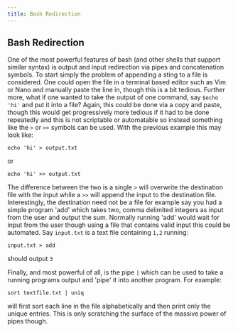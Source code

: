 ```yaml
---
title: Bash Redirection
---
```


## Bash Redirection
One of the most powerful features of bash (and other shells that support similar syntax) is output and input redirection via pipes and concatenation symbols. To start simply the problem of appending a sting to a file is considered. One could open the file in a terminal based editor such as Vim or Nano and manually paste the line in, though this is a bit tedious. Further more, what if one wanted to take the output of one command, say `$echo 'hi'` and put it into a file? Again, this could be done via a copy and paste, though this would get progressively more tedious if it had to be done repeatedly and this is not scriptable or automatable so instead something like the `>` or `>>` symbols can be used. With the previous example this may look like:
```
echo 'hi' > output.txt
```
or
```
echo 'hi' >> output.txt
```
The difference between the two is a single `>` will overwrite the destination file with the input while a `>>` will append the input to the destination file. Interestingly, the destination need not be a file for example say you had a simple program 'add' which takes two, comma delimited integers as input from the user and output the sum. Normally running 'add' would wait for input from the user though using a file that contains valid input this could be automated. Say `input.txt` is a text file containing `1,2` running:
```
input.txt > add
```
should output `3`

Finally, and most powerful of all, is the pipe `|` which can be used to take a running programs output and 'pipe' it into another program. For example:
```
sort textfile.txt | uniq
```
will first sort each line in the file alphabetically and then print only the unique entries. This is only scratching the surface of the massive power of pipes though.
